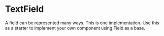 # TextField

A field can be represented many ways. This is one implementation.
Use this as a starter to implement your own component using Field as a base.
